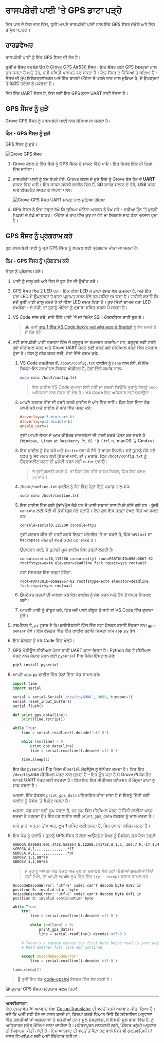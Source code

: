 <!--
CO_OP_TRANSLATOR_METADATA:
{
  "original_hash": "3b2448c7ab4e9673e77e35a50c5e350d",
  "translation_date": "2025-08-27T14:49:21+00:00",
  "source_file": "3-transport/lessons/1-location-tracking/pi-gps-sensor.md",
  "language_code": "pa"
}
-->
# ਰਾਸਪਬੇਰੀ ਪਾਈ 'ਤੇ GPS ਡਾਟਾ ਪੜ੍ਹੋ

ਇਸ ਪਾਠ ਦੇ ਇਸ ਭਾਗ ਵਿੱਚ, ਤੁਸੀਂ ਆਪਣੇ ਰਾਸਪਬੇਰੀ ਪਾਈ ਨਾਲ ਇੱਕ GPS ਸੈਂਸਰ ਜੋੜੋਗੇ ਅਤੇ ਇਸ ਤੋਂ ਮੁੱਲ ਪੜ੍ਹੋਗੇ।

## ਹਾਰਡਵੇਅਰ

ਰਾਸਪਬੇਰੀ ਪਾਈ ਨੂੰ ਇੱਕ GPS ਸੈਂਸਰ ਦੀ ਲੋੜ ਹੈ।

ਤੁਸੀਂ ਜੋ ਸੈਂਸਰ ਵਰਤੋਗੇ ਉਹ ਹੈ [Grove GPS Air530 ਸੈਂਸਰ](https://www.seeedstudio.com/Grove-GPS-Air530-p-4584.html)। ਇਹ ਸੈਂਸਰ ਕਈ GPS ਸਿਸਟਮਾਂ ਨਾਲ ਜੁੜ ਸਕਦਾ ਹੈ ਅਤੇ ਤੇਜ਼, ਸਹੀ ਸਥਿਤੀ ਪ੍ਰਾਪਤ ਕਰ ਸਕਦਾ ਹੈ। ਇਹ ਸੈਂਸਰ ਦੋ ਹਿੱਸਿਆਂ ਤੋਂ ਬਣਿਆ ਹੈ - ਸੈਂਸਰ ਦੀ ਮੁੱਖ ਇਲੈਕਟ੍ਰਾਨਿਕਸ ਅਤੇ ਇੱਕ ਬਾਹਰੀ ਐਂਟੇਨਾ ਜੋ ਪਤਲੇ ਤਾਰ ਨਾਲ ਜੁੜਿਆ ਹੈ, ਜੋ ਉਪਗ੍ਰਹਾਂ ਤੋਂ ਰੇਡੀਓ ਤਰੰਗਾਂ ਨੂੰ ਪਕੜਦਾ ਹੈ।

ਇਹ ਇੱਕ UART ਸੈਂਸਰ ਹੈ, ਇਸ ਲਈ ਇਹ GPS ਡਾਟਾ UART ਰਾਹੀਂ ਭੇਜਦਾ ਹੈ।

## GPS ਸੈਂਸਰ ਨੂੰ ਜੁੜੋ

Grove GPS ਸੈਂਸਰ ਨੂੰ ਰਾਸਪਬੇਰੀ ਪਾਈ ਨਾਲ ਜੋੜਿਆ ਜਾ ਸਕਦਾ ਹੈ।

### ਕੰਮ - GPS ਸੈਂਸਰ ਨੂੰ ਜੁੜੋ

GPS ਸੈਂਸਰ ਨੂੰ ਜੁੜੋ।

![Grove GPS ਸੈਂਸਰ](../../../../../translated_images/grove-gps-sensor.247943bf69b03f0d1820ef6ed10c587f9b650e8db55b936851c92412180bd3e2.pa.png)

1. Grove ਕੇਬਲ ਦੇ ਇੱਕ ਸਿਰੇ ਨੂੰ GPS ਸੈਂਸਰ ਦੇ ਸਾਕਟ ਵਿੱਚ ਪਾਓ। ਇਹ ਸਿਰਫ ਇੱਕ ਹੀ ਦਿਸ਼ਾ ਵਿੱਚ ਜਾਵੇਗਾ।

1. ਰਾਸਪਬੇਰੀ ਪਾਈ ਨੂੰ ਬੰਦ ਰੱਖਦੇ ਹੋਏ, Grove ਕੇਬਲ ਦੇ ਦੂਜੇ ਸਿਰੇ ਨੂੰ Grove ਬੇਸ ਹੈਟ ਦੇ **UART** ਸਾਕਟ ਵਿੱਚ ਪਾਓ। ਇਹ ਸਾਕਟ ਮੱਧਲੀ ਲਾਈਨ ਵਿੱਚ ਹੈ, SD ਕਾਰਡ ਸਲਾਟ ਦੇ ਨੇੜੇ, USB ਪੋਰਟ ਅਤੇ ਈਥਰਨੈਟ ਸਾਕਟ ਦੇ ਵਿਰੋਧੀ ਪਾਸੇ।

    ![Grove GPS ਸੈਂਸਰ UART ਸਾਕਟ ਨਾਲ ਜੁੜਿਆ ਹੋਇਆ](../../../../../translated_images/pi-gps-sensor.1f99ee2b2f6528915047ec78967bd362e0e4ee0ed594368a3837b9cf9cdaca64.pa.png)

1. GPS ਸੈਂਸਰ ਨੂੰ ਇਸ ਤਰ੍ਹਾਂ ਰੱਖੋ ਕਿ ਜੁੜਿਆ ਐਂਟੇਨਾ ਆਕਾਸ਼ ਨੂੰ ਵੇਖ ਸਕੇ - ਵਧੀਆ ਤੌਰ 'ਤੇ ਖੁੱਲ੍ਹੀ ਖਿੜਕੀ ਦੇ ਨੇੜੇ ਜਾਂ ਬਾਹਰ। ਐਂਟੇਨਾ ਦੇ ਰਾਹ ਵਿੱਚ ਕੁਝ ਨਾ ਹੋਵੇ ਤਾਂ ਸਿਗਨਲ ਸਾਫ਼ ਹੋਣਾ ਆਸਾਨ ਹੁੰਦਾ ਹੈ।

## GPS ਸੈਂਸਰ ਨੂੰ ਪ੍ਰੋਗਰਾਮ ਕਰੋ

ਹੁਣ ਰਾਸਪਬੇਰੀ ਪਾਈ ਨੂੰ ਜੁੜੇ GPS ਸੈਂਸਰ ਨੂੰ ਵਰਤਣ ਲਈ ਪ੍ਰੋਗਰਾਮ ਕੀਤਾ ਜਾ ਸਕਦਾ ਹੈ।

### ਕੰਮ - GPS ਸੈਂਸਰ ਨੂੰ ਪ੍ਰੋਗਰਾਮ ਕਰੋ

ਜੰਤਰ ਨੂੰ ਪ੍ਰੋਗਰਾਮ ਕਰੋ।

1. ਪਾਈ ਨੂੰ ਚਾਲੂ ਕਰੋ ਅਤੇ ਇਸ ਦੇ ਬੂਟ ਹੋਣ ਦੀ ਉਡੀਕ ਕਰੋ।

1. GPS ਸੈਂਸਰ ਵਿੱਚ 2 LED ਹਨ - ਇੱਕ ਨੀਲਾ LED ਜੋ ਡਾਟਾ ਭੇਜਣ ਵੇਲੇ ਚਮਕਦਾ ਹੈ, ਅਤੇ ਇੱਕ ਹਰਾ LED ਜੋ ਉਪਗ੍ਰਹਾਂ ਤੋਂ ਡਾਟਾ ਪ੍ਰਾਪਤ ਕਰਨ ਵੇਲੇ ਹਰ ਸਕਿੰਟ ਚਮਕਦਾ ਹੈ। ਯਕੀਨੀ ਬਣਾਓ ਕਿ ਜਦੋਂ ਤੁਸੀਂ ਪਾਈ ਚਾਲੂ ਕਰਦੇ ਹੋ ਤਾਂ ਨੀਲਾ LED ਚਮਕ ਰਿਹਾ ਹੈ। ਕੁਝ ਮਿੰਟਾਂ ਬਾਅਦ ਹਰਾ LED ਚਮਕੇਗਾ - ਜੇ ਨਹੀਂ, ਤਾਂ ਤੁਹਾਨੂੰ ਐਂਟੇਨਾ ਨੂੰ ਦੁਬਾਰਾ ਸਥਿਤ ਕਰਨਾ ਪੈ ਸਕਦਾ ਹੈ।

1. VS Code ਲਾਂਚ ਕਰੋ, ਚਾਹੇ ਸਿੱਧੇ ਪਾਈ 'ਤੇ ਜਾਂ ਰਿਮੋਟ SSH ਐਕਸਟੈਂਸ਼ਨ ਰਾਹੀਂ ਜੁੜ ਕੇ।

    > ⚠️ ਤੁਸੀਂ [ਪਾਠ 1 ਵਿੱਚ VS Code ਸੈਟਅੱਪ ਅਤੇ ਲਾਂਚ ਕਰਨ ਦੇ ਨਿਰਦੇਸ਼ਾਂ](../../../1-getting-started/lessons/1-introduction-to-iot/pi.md) ਨੂੰ ਵੇਖ ਸਕਦੇ ਹੋ ਜੇ ਲੋੜ ਹੋਵੇ।

1. ਨਵੀਂ ਰਾਸਪਬੇਰੀ ਪਾਈ ਵਰਜਨਾਂ ਵਿੱਚ ਜੋ ਬਲੂਟੂਥ ਦਾ ਸਮਰਥਨ ਕਰਦੀਆਂ ਹਨ, ਬਲੂਟੂਥ ਲਈ ਵਰਤੇ ਗਏ ਸੀਰੀਅਲ ਪੋਰਟ ਅਤੇ Grove UART ਪੋਰਟ ਲਈ ਵਰਤੇ ਗਏ ਸੀਰੀਅਲ ਪੋਰਟ ਵਿੱਚ ਟਕਰਾਵ ਹੁੰਦਾ ਹੈ। ਇਸ ਨੂੰ ਠੀਕ ਕਰਨ ਲਈ, ਹੇਠਾਂ ਦਿੱਤੇ ਕਦਮ ਕਰੋ:

    1. VS Code ਟਰਮੀਨਲ ਤੋਂ, `/boot/config.txt` ਫਾਈਲ ਨੂੰ `nano` ਨਾਲ ਸੋਧੋ, ਜੋ ਇੱਕ ਬਿਲਟ-ਇਨ ਟਰਮੀਨਲ ਟੈਕਸਟ ਐਡੀਟਰ ਹੈ, ਹੇਠਾਂ ਦਿੱਤੇ ਕਮਾਂਡ ਨਾਲ:

        ```sh
        sudo nano /boot/config.txt
        ```

        > ਇਹ ਫਾਈਲ VS Code ਦੁਆਰਾ ਸੋਧੀ ਨਹੀਂ ਜਾ ਸਕਦੀ ਕਿਉਂਕਿ ਤੁਹਾਨੂੰ ਇਸਨੂੰ `sudo` ਅਧਿਕਾਰਾਂ ਨਾਲ ਸੋਧਣ ਦੀ ਲੋੜ ਹੈ। VS Code ਇਹ ਅਧਿਕਾਰ ਨਹੀਂ ਚਲਾਉਂਦਾ।

    1. ਆਪਣੇ ਕਰਸਰ ਕੀਜ਼ ਦੀ ਵਰਤੋਂ ਕਰਕੇ ਫਾਈਲ ਦੇ ਅੰਤ ਵਿੱਚ ਜਾਓ। ਫਿਰ ਹੇਠਾਂ ਦਿੱਤਾ ਕੋਡ ਕਾਪੀ ਕਰੋ ਅਤੇ ਫਾਈਲ ਦੇ ਅੰਤ ਵਿੱਚ ਪੇਸਟ ਕਰੋ:

        ```ini
        dtoverlay=pi3-miniuart-bt
        dtoverlay=pi3-disable-bt
        enable_uart=1
        ```

        ਤੁਸੀਂ ਆਪਣੇ ਜੰਤਰ ਦੇ ਆਮ ਕੀਬੋਰਡ ਸ਼ਾਰਟਕੱਟਾਂ ਦੀ ਵਰਤੋਂ ਕਰਕੇ ਪੇਸਟ ਕਰ ਸਕਦੇ ਹੋ (`Windows, Linux ਜਾਂ Raspberry Pi OS 'ਤੇ Ctrl+v`, macOS 'ਤੇ Cmd+v)।

    1. ਇਸ ਫਾਈਲ ਨੂੰ ਸੇਵ ਕਰੋ ਅਤੇ `Ctrl+x` ਦਬਾ ਕੇ ਨੈਨੋ ਤੋਂ ਬਾਹਰ ਨਿਕਲੋ। ਜਦੋਂ ਤੁਹਾਨੂੰ ਸੋਧੇ ਗਏ ਬਫਰ ਨੂੰ ਸੇਵ ਕਰਨ ਲਈ ਪੁੱਛਿਆ ਜਾਵੇ, ਤਾਂ `y` ਦਬਾਓ, ਫਿਰ `/boot/config.txt` ਨੂੰ ਓਵਰਰਾਈਟ ਕਰਨ ਦੀ ਪੁਸ਼ਟੀ ਕਰਨ ਲਈ `enter` ਦਬਾਓ।

        > ਜੇ ਤੁਸੀਂ ਗਲਤੀ ਕਰਦੇ ਹੋ, ਤਾਂ ਬਿਨਾਂ ਸੇਵ ਕੀਤੇ ਬਾਹਰ ਨਿਕਲੋ, ਫਿਰ ਇਹ ਕਦਮ ਦੁਹਰਾਓ।

    1. `/boot/cmdline.txt` ਫਾਈਲ ਨੂੰ ਨੈਨੋ ਵਿੱਚ ਹੇਠਾਂ ਦਿੱਤੇ ਕਮਾਂਡ ਨਾਲ ਸੋਧੋ:

        ```sh
        sudo nano /boot/cmdline.txt
        ```

    1. ਇਸ ਫਾਈਲ ਵਿੱਚ ਕਈ ਕੁੰਜੀ/ਮੁੱਲ ਜੋੜੇ ਹਨ ਜੋ ਖਾਲੀ ਸਥਾਨਾਂ ਨਾਲ ਵੱਖਰੇ ਕੀਤੇ ਗਏ ਹਨ। ਕੁੰਜੀ `console` ਲਈ ਕੋਈ ਵੀ ਕੁੰਜੀ/ਮੁੱਲ ਜੋੜੇ ਹਟਾਓ। ਇਹ ਕੁਝ ਇਸ ਤਰ੍ਹਾਂ ਦੇਖਣ ਵਿੱਚ ਆ ਸਕਦੇ ਹਨ:

        ```output
        console=serial0,115200 console=tty1 
        ```

        ਤੁਸੀਂ ਕਰਸਰ ਕੀਜ਼ ਦੀ ਵਰਤੋਂ ਕਰਕੇ ਇਨ੍ਹਾਂ ਐਂਟਰੀਜ਼ 'ਤੇ ਜਾ ਸਕਦੇ ਹੋ, ਫਿਰ ਆਮ `del` ਜਾਂ `backspace` ਕੀਜ਼ ਦੀ ਵਰਤੋਂ ਕਰਕੇ ਹਟਾ ਸਕਦੇ ਹੋ।

        ਉਦਾਹਰਨ ਲਈ, ਜੇ ਤੁਹਾਡੀ ਮੂਲ ਫਾਈਲ ਇਸ ਤਰ੍ਹਾਂ ਲੱਗਦੀ ਹੈ:

        ```output
        console=serial0,115200 console=tty1 root=PARTUUID=058e2867-02 rootfstype=ext4 elevator=deadline fsck.repair=yes rootwait
        ```

        ਨਵਾਂ ਸੰਸਕਰਣ ਇਸ ਤਰ੍ਹਾਂ ਹੋਵੇਗਾ:

        ```output
        root=PARTUUID=058e2867-02 rootfstype=ext4 elevator=deadline fsck.repair=yes rootwait
        ```

    1. ਉਪਰੋਕਤ ਕਦਮਾਂ ਦੀ ਪਾਲਣਾ ਕਰੋ ਇਸ ਫਾਈਲ ਨੂੰ ਸੇਵ ਕਰਨ ਅਤੇ ਨੈਨੋ ਤੋਂ ਬਾਹਰ ਨਿਕਲਣ ਲਈ।

    1. ਆਪਣੀ ਪਾਈ ਨੂੰ ਰੀਬੂਟ ਕਰੋ, ਫਿਰ ਜਦੋਂ ਪਾਈ ਰੀਬੂਟ ਹੋ ਜਾਵੇ ਤਾਂ VS Code ਵਿੱਚ ਦੁਬਾਰਾ ਜੁੜੋ।

1. ਟਰਮੀਨਲ ਤੋਂ, `pi` ਯੂਜ਼ਰ ਦੇ ਹੋਮ ਡਾਇਰੈਕਟਰੀ ਵਿੱਚ ਇੱਕ ਨਵਾਂ ਫੋਲਡਰ ਬਣਾਓ ਜਿਸਦਾ ਨਾਮ `gps-sensor` ਰੱਖੋ। ਇਸ ਫੋਲਡਰ ਵਿੱਚ ਇੱਕ ਫਾਈਲ ਬਣਾਓ ਜਿਸਦਾ ਨਾਮ `app.py` ਰੱਖੋ।

1. ਇਸ ਫੋਲਡਰ ਨੂੰ VS Code ਵਿੱਚ ਖੋਲ੍ਹੋ।

1. GPS ਮੋਡੀਊਲ ਸੀਰੀਅਲ ਪੋਰਟ ਰਾਹੀਂ UART ਡਾਟਾ ਭੇਜਦਾ ਹੈ। Python ਕੋਡ ਤੋਂ ਸੀਰੀਅਲ ਪੋਰਟ ਨਾਲ ਸੰਚਾਰ ਕਰਨ ਲਈ `pyserial` Pip ਪੈਕੇਜ ਇੰਸਟਾਲ ਕਰੋ:

    ```sh
    pip3 install pyserial
    ```

1. ਆਪਣੇ `app.py` ਫਾਈਲ ਵਿੱਚ ਹੇਠਾਂ ਦਿੱਤਾ ਕੋਡ ਸ਼ਾਮਲ ਕਰੋ:

    ```python
    import time
    import serial
    
    serial = serial.Serial('/dev/ttyAMA0', 9600, timeout=1)
    serial.reset_input_buffer()
    serial.flush()
    
    def print_gps_data(line):
        print(line.rstrip())
    
    while True:
        line = serial.readline().decode('utf-8')
    
        while len(line) > 0:
            print_gps_data(line)
            line = serial.readline().decode('utf-8')
    
        time.sleep(1)
    ```

    ਇਹ ਕੋਡ `pyserial` Pip ਪੈਕੇਜ ਤੋਂ `serial` ਮੋਡੀਊਲ ਨੂੰ ਇੰਪੋਰਟ ਕਰਦਾ ਹੈ। ਫਿਰ ਇਹ `/dev/ttyAMA0` ਸੀਰੀਅਲ ਪੋਰਟ ਨਾਲ ਜੁੜਦਾ ਹੈ - ਇਹ ਉਹ ਪਤਾ ਹੈ ਜੋ Grove Pi ਬੇਸ ਹੈਟ ਆਪਣੇ UART ਪੋਰਟ ਲਈ ਵਰਤਦਾ ਹੈ। ਫਿਰ ਇਹ ਇਸ ਸੀਰੀਅਲ ਕਨੈਕਸ਼ਨ ਤੋਂ ਮੌਜੂਦਾ ਡਾਟਾ ਨੂੰ ਸਾਫ ਕਰਦਾ ਹੈ।

    ਅਗਲਾ, ਇੱਕ ਫੰਕਸ਼ਨ `print_gps_data` ਪਰਿਭਾਸ਼ਿਤ ਕੀਤਾ ਜਾਂਦਾ ਹੈ ਜੋ ਇਸਨੂੰ ਦਿੱਤੀ ਗਈ ਲਾਈਨ ਨੂੰ ਕੰਸੋਲ 'ਤੇ ਪ੍ਰਿੰਟ ਕਰਦਾ ਹੈ।

    ਅਗਲਾ, ਕੋਡ ਸਦਾ ਲਈ ਲੂਪ ਕਰਦਾ ਹੈ, ਹਰ ਲੂਪ ਵਿੱਚ ਸੀਰੀਅਲ ਪੋਰਟ ਤੋਂ ਜਿੰਨੀ ਲਾਈਨਾਂ ਪੜ੍ਹ ਸਕਦਾ ਹੈ ਪੜ੍ਹਦਾ ਹੈ। ਇਹ ਹਰ ਲਾਈਨ ਲਈ `print_gps_data` ਫੰਕਸ਼ਨ ਨੂੰ ਕਾਲ ਕਰਦਾ ਹੈ।

    ਸਾਰੇ ਡਾਟਾ ਪੜ੍ਹਨ ਤੋਂ ਬਾਅਦ, ਲੂਪ 1 ਸਕਿੰਟ ਲਈ ਰੁਕਦਾ ਹੈ, ਫਿਰ ਦੁਬਾਰਾ ਕੋਸ਼ਿਸ਼ ਕਰਦਾ ਹੈ।

1. ਇਸ ਕੋਡ ਨੂੰ ਚਲਾਓ। ਤੁਹਾਨੂੰ GPS ਸੈਂਸਰ ਤੋਂ ਕੱਚਾ ਆਉਟਪੁੱਟ ਵੇਖਣ ਨੂੰ ਮਿਲੇਗਾ, ਕੁਝ ਇਸ ਤਰ੍ਹਾਂ:

    ```output
    $GNGGA,020604.001,4738.538654,N,12208.341758,W,1,3,,164.7,M,-17.1,M,,*67
    $GPGSA,A,1,,,,,,,,,,,,,,,*1E
    $BDGSA,A,1,,,,,,,,,,,,,,,*0F
    $GPGSV,1,1,00*79
    $BDGSV,1,1,00*68
    ```

    > ਜੇ ਤੁਹਾਨੂੰ ਆਪਣਾ ਕੋਡ ਰੋਕਣ ਅਤੇ ਦੁਬਾਰਾ ਚਲਾਉਣ ਵੇਲੇ ਹੇਠਾਂ ਦਿੱਤੀਆਂ ਗਲਤੀਆਂ ਵਿੱਚੋਂ ਕੋਈ ਮਿਲੇ, ਤਾਂ ਆਪਣੇ while ਲੂਪ ਵਿੱਚ ਇੱਕ `try - except` ਬਲਾਕ ਸ਼ਾਮਲ ਕਰੋ।

      ```output
      UnicodeDecodeError: 'utf-8' codec can't decode byte 0x93 in position 0: invalid start byte
      UnicodeDecodeError: 'utf-8' codec can't decode byte 0xf1 in position 0: invalid continuation byte
      ```

    ```python
    while True:
        try:
            line = serial.readline().decode('utf-8')
              
            while len(line) > 0:
                print_gps_data()
                line = serial.readline().decode('utf-8')
      
        # There's a random chance the first byte being read is part way through a character.
        # Read another full line and continue.

        except UnicodeDecodeError:
            line = serial.readline().decode('utf-8')

    time.sleep(1)
    ```

> 💁 ਤੁਸੀਂ ਇਹ ਕੋਡ [code-gps/pi](../../../../../3-transport/lessons/1-location-tracking/code-gps/pi) ਫੋਲਡਰ ਵਿੱਚ ਲੱਭ ਸਕਦੇ ਹੋ।

😀 ਤੁਹਾਡਾ GPS ਸੈਂਸਰ ਪ੍ਰੋਗਰਾਮ ਸਫਲ ਰਿਹਾ!

---

**ਅਸਵੀਕਾਰਨਾ**:  
ਇਹ ਦਸਤਾਵੇਜ਼ AI ਅਨੁਵਾਦ ਸੇਵਾ [Co-op Translator](https://github.com/Azure/co-op-translator) ਦੀ ਵਰਤੋਂ ਕਰਕੇ ਅਨੁਵਾਦ ਕੀਤਾ ਗਿਆ ਹੈ। ਜਦੋਂ ਕਿ ਅਸੀਂ ਸਹੀ ਹੋਣ ਦਾ ਯਤਨ ਕਰਦੇ ਹਾਂ, ਕਿਰਪਾ ਕਰਕੇ ਧਿਆਨ ਦਿਓ ਕਿ ਸਵੈਚਾਲਿਤ ਅਨੁਵਾਦਾਂ ਵਿੱਚ ਗਲਤੀਆਂ ਜਾਂ ਅਸੁਚਨਾਵਾਂ ਹੋ ਸਕਦੀਆਂ ਹਨ। ਮੂਲ ਦਸਤਾਵੇਜ਼, ਜੋ ਇਸਦੀ ਮੂਲ ਭਾਸ਼ਾ ਵਿੱਚ ਹੈ, ਨੂੰ ਅਧਿਕਾਰਤ ਸਰੋਤ ਮੰਨਿਆ ਜਾਣਾ ਚਾਹੀਦਾ ਹੈ। ਮਹੱਤਵਪੂਰਨ ਜਾਣਕਾਰੀ ਲਈ, ਪੇਸ਼ੇਵਰ ਮਨੁੱਖੀ ਅਨੁਵਾਦ ਦੀ ਸਿਫਾਰਸ਼ ਕੀਤੀ ਜਾਂਦੀ ਹੈ। ਇਸ ਅਨੁਵਾਦ ਦੀ ਵਰਤੋਂ ਤੋਂ ਪੈਦਾ ਹੋਣ ਵਾਲੇ ਕਿਸੇ ਵੀ ਗਲਤਫਹਿਮੀ ਜਾਂ ਗਲਤ ਵਿਆਖਿਆ ਲਈ ਅਸੀਂ ਜ਼ਿੰਮੇਵਾਰ ਨਹੀਂ ਹਾਂ।